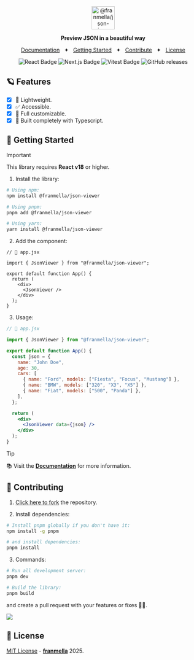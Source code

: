 <div align="center">
  <a href="https://sharejson.franmella.dev">
    <img
      src="https://sharejson.franmella.dev/favicon/favicon.png"
      alt="@franmella/json-viewer"
      height="60"
    />
  </a>
  <p />
  <p>
    <b>
      Preview JSON in a beautiful way
    </b>
  </p>

<a href="https://sharejson.franmella.dev/docs">Documentation</a>
<span>&nbsp;&nbsp;✦&nbsp;&nbsp;</span>
<a href="https://sharejson.franmella.dev/docs#getting-started">Getting Started</a>
<span>&nbsp;&nbsp;✦&nbsp;&nbsp;</span>
<a href="#-contributing">Contribute</a>
<span>&nbsp;&nbsp;✦&nbsp;&nbsp;</span>
<a href="#-license">License</a>

</div>

<div align="center">

![React Badge](https://img.shields.io/badge/Library-61DAFB?logo=react&logoColor=000&style=flat)
![Next.js Badge](https://img.shields.io/badge/Docs-000?logo=nextdotjs&logoColor=fff&style=flat)
![Vitest Badge](https://img.shields.io/badge/Testing-6E9F18?logo=vitest&logoColor=fff&style=flat)
![GitHub releases](https://img.shields.io/badge/Version-3.0.2-informational?style=flat-square)

</div>

## 🪐 Features

- [x] 🍂 Lightweight.
- [x] ✅ Accessible.
- [x] 🎨 Full customizable.
- [x] 💙 Built completely with Typescript.

## 🚀 Getting Started

> [!IMPORTANT]
> This library requires **React v18** or higher.

1. Install the library:

```bash
# Using npm:
npm install @franmella/json-viewer

# Using pnpm:
pnpm add @franmella/json-viewer

# Using yarn:
yarn install @franmella/json-viewer
```

2. Add the component:

```tsx
// 📃 app.jsx

import { JsonViewer } from "@franmella/json-viewer";

export default function App() {
  return (
    <div>
      <JsonViewer />
    </div>
  );
}
```

3. Usage:

```jsx
// 📃 app.jsx

import { JsonViewer } from "@franmella/json-viewer";

export default function App() {
  const json = {
    name: "John Doe",
    age: 30,
    cars: [
      { name: "Ford", models: ["Fiesta", "Focus", "Mustang"] },
      { name: "BMW", models: ["320", "X3", "X5"] },
      { name: "Fiat", models: ["500", "Panda"] },
    ],
  };

  return (
    <div>
      <JsonViewer data={json} />
    </div>
  );
}
```

> [!TIP]
> 📚 Visit the [**Documentation**](https://sharejson.franmella.dev/docs) for more information.

## 🤝 Contributing

1. [Click here to fork](https://github.com/fraanmellaa/json-viewer/fork) the repository.

2. Install dependencies:

```bash
# Install pnpm globally if you don't have it:
npm install -g pnpm

# and install dependencies:
pnpm install
```

3. Commands:

```bash
# Run all development server:
pnpm dev

# Build the library:
pnpm build
```

and create a pull request with your features or fixes 🚀✨.

<a href="https://github.com/fraanmellaa/json-viewer/graphs/contributors">
  <img src="[https://contrib.rocks/image?repo=fraanmellaa/json-viewer](https://contrib.rocks/image?repo=fraanmellaa/json-viewer)" />
</a>

## 📃 License

[MIT License](https://github.com/fraanmellaa/json-viewer/blob/main/LICENSE) - [**franmella**](https://franmella.dev) 2025.
